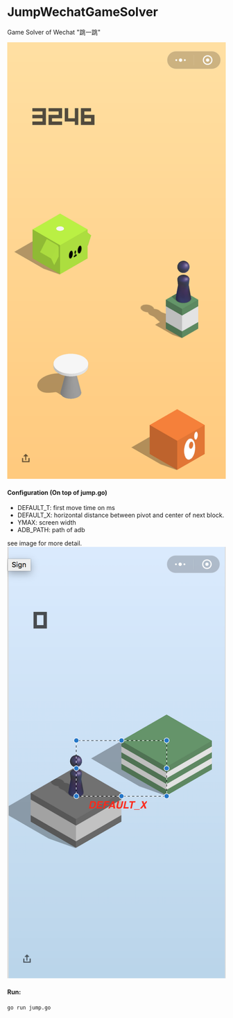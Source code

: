 # JumpWechatGameSolver
Game Solver of Wechat "跳一跳"

![res](result.png)

#### Configuration (On top of jump.go)
* DEFAULT_T: first move time on ms
* DEFAULT_X: horizontal distance between pivot and center of next block.
* YMAX: screen width
* ADB_PATH: path of adb

see image for more detail.
![demo](demo.png)

#### Run:

```shell
go run jump.go
```

